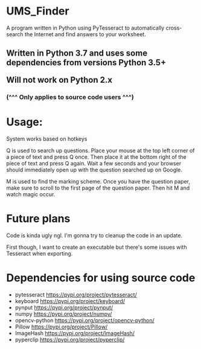 # UMS_Finder
A program written in Python using PyTesseract to automatically cross-search the Internet and find answers to your worksheet.

<h2>Written in Python 3.7 and uses some dependencies from versions Python 3.5+ 

  Will not work on Python 2.x 
  
  <h3>(^^^ Only applies to source code users ^^^)</h3>

</h2>

<h1>Usage:</h1>

System works based on hotkeys

Q is used to search up questions.
Place your mouse at the top left corner of a piece of text and press Q once. Then place it at the bottom right of the piece of text and press Q again.
Wait a few seconds and your browser should immediately open up with the question searched up on Google.

M is used to find the marking scheme.
Once you have the question paper, make sure to scroll to the first page of the question paper.
Then hit M and watch magic occur.

<h1>Future plans</h1>

Code is kinda ugly ngl. I'm gonna try to cleanup the code in an update.

First though, I want to create an executable but there's some issues with Tesseract when exporting.

<h1>Dependencies for using source code</h1>

* pytesseract https://pypi.org/project/pytesseract/
* keyboard https://pypi.org/project/keyboard/
* pynput https://pypi.org/project/pynput/
* numpy https://pypi.org/project/numpy/
* opencv-python https://pypi.org/project/opencv-python/
* Pillow https://pypi.org/project/Pillow/
* ImageHash https://pypi.org/project/ImageHash/
* pyperclip https://pypi.org/project/pyperclip/
